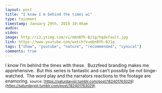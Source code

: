 ```yaml
---
layout: post
title: "I know I m behind the times wi"
type: tainment
timestamp: January 29th, 2019 10:46am
audio: 
video: 
image: http://i3.ytimg.com/vi/mbnBYh-BJ1g/hqdefault.jpg
link: https://www.youtube.com/watch?v=mbnBYh-BJ1g
tags: ["show", "youtube", "nature", "recommended", "cynical"]
comments: true
---
```

I know I’m behind the times with these.  Buzzfeed branding makes me apprehensive.  But this series is fantastic and can’t possibly be not binge-watched.  The word play and the narrators reactions to the footage are enamoring.
<small>source: [https://saturdayxiii.tumblr.com/post/182401763029](https://saturdayxiii.tumblr.com/post/182401763029)</small>